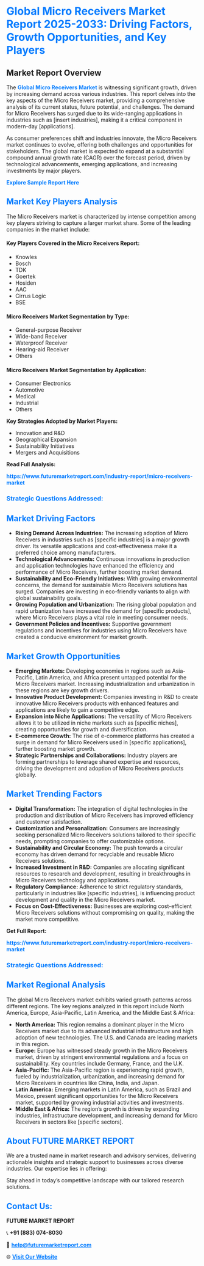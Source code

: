 <h1 style="color: #007BFF;">Global Micro Receivers Market Report 2025-2033: Driving Factors, Growth Opportunities, and Key Players</h1>

<section id="overview">
<h2>Market Report Overview</h2>
<p>The <a href="https://www.futuremarketreport.com/industry-report/micro-receivers-market" style="color: #007BFF; text-decoration: none;"><strong>Global Micro Receivers Market</strong></a> is witnessing significant growth, driven by increasing demand across various industries. This report delves into the key aspects of the Micro Receivers market, providing a comprehensive analysis of its current status, future potential, and challenges. The demand for Micro Receivers has surged due to its wide-ranging applications in industries such as [insert industries], making it a critical component in modern-day [applications].</p>
<p>As consumer preferences shift and industries innovate, the Micro Receivers market continues to evolve, offering both challenges and opportunities for stakeholders. The global market is expected to expand at a substantial compound annual growth rate (CAGR) over the forecast period, driven by technological advancements, emerging applications, and increasing investments by major players.</p>
</section>

<section id="overview">
<p><a href="https://www.futuremarketreport.com/request-sample/reportId=115606" style="color: #007BFF; text-decoration: none;"><strong>Explore Sample Report Here</strong></a></p>
</section>

<section id="key-players">
<h2 style="color: #007BFF;">Market Key Players Analysis</h2>
<p>The Micro Receivers market is characterized by intense competition among key players striving to capture a larger market share. Some of the leading companies in the market include:</p>
<h4>Key Players Covered in the Micro Receivers Report:</h4>
<ul><li>Knowles</li><li>Bosch</li><li>TDK</li><li>Goertek</li><li>Hosiden</li><li>AAC</li><li>Cirrus Logic</li><li>BSE</li></ul>
<h4>Micro Receivers Market Segmentation by Type:</h4>
<ul><li>General-purpose Receiver</li><li>Wide-band Receiver</li><li>Waterproof Receiver</li><li>Hearing-aid Receiver</li><li>Others</li></ul>

<h4>Micro Receivers Market Segmentation by Application:</h4>
<ul><li>Consumer Electronics</li><li>Automotive</li><li>Medical</li><li>Industrial</li><li>Others</li></ul>
<p><strong>Key Strategies Adopted by Market Players:</strong></p>
<ul>
<li>Innovation and R&D</li>
<li>Geographical Expansion</li>
<li>Sustainability Initiatives</li>
<li>Mergers and Acquisitions</li>
</ul>
</section>

<section>
<p><strong>Read Full Analysis: </strong></p><a href="https://www.futuremarketreport.com/industry-report/micro-receivers-market" style="color: #007BFF; text-decoration: none;"><strong>https://www.futuremarketreport.com/industry-report/micro-receivers-market</strong></a>
<h3 style="color: #007BFF;">Strategic Questions Addressed:</h3>
</section>

<section id="driving-factors">
<h2 style="color: #007BFF;">Market Driving Factors</h2>
<ul>
<li><strong>Rising Demand Across Industries:</strong> The increasing adoption of Micro Receivers in industries such as [specific industries] is a major growth driver. Its versatile applications and cost-effectiveness make it a preferred choice among manufacturers.</li>
<li><strong>Technological Advancements:</strong> Continuous innovations in production and application technologies have enhanced the efficiency and performance of Micro Receivers, further boosting market demand.</li>
<li><strong>Sustainability and Eco-Friendly Initiatives:</strong> With growing environmental concerns, the demand for sustainable Micro Receivers solutions has surged. Companies are investing in eco-friendly variants to align with global sustainability goals.</li>
<li><strong>Growing Population and Urbanization:</strong> The rising global population and rapid urbanization have increased the demand for [specific products], where Micro Receivers plays a vital role in meeting consumer needs.</li>
<li><strong>Government Policies and Incentives:</strong> Supportive government regulations and incentives for industries using Micro Receivers have created a conducive environment for market growth.</li>
</ul>
</section>

<section id="growth-opportunities">
<h2 style="color: #007BFF;">Market Growth Opportunities</h2>
<ul>
<li><strong>Emerging Markets:</strong> Developing economies in regions such as Asia-Pacific, Latin America, and Africa present untapped potential for the Micro Receivers market. Increasing industrialization and urbanization in these regions are key growth drivers.</li>
<li><strong>Innovative Product Development:</strong> Companies investing in R&D to create innovative Micro Receivers products with enhanced features and applications are likely to gain a competitive edge.</li>
<li><strong>Expansion into Niche Applications:</strong> The versatility of Micro Receivers allows it to be utilized in niche markets such as [specific niches], creating opportunities for growth and diversification.</li>
<li><strong>E-commerce Growth:</strong> The rise of e-commerce platforms has created a surge in demand for Micro Receivers used in [specific applications], further boosting market growth.</li>
<li><strong>Strategic Partnerships and Collaborations:</strong> Industry players are forming partnerships to leverage shared expertise and resources, driving the development and adoption of Micro Receivers products globally.</li>
</ul>
</section>

<section id="trending-factors">
<h2 style="color: #007BFF;">Market Trending Factors</h2>
<ul>
<li><strong>Digital Transformation:</strong> The integration of digital technologies in the production and distribution of Micro Receivers has improved efficiency and customer satisfaction.</li>
<li><strong>Customization and Personalization:</strong> Consumers are increasingly seeking personalized Micro Receivers solutions tailored to their specific needs, prompting companies to offer customizable options.</li>
<li><strong>Sustainability and Circular Economy:</strong> The push towards a circular economy has driven demand for recyclable and reusable Micro Receivers solutions.</li>
<li><strong>Increased Investment in R&D:</strong> Companies are allocating significant resources to research and development, resulting in breakthroughs in Micro Receivers technology and applications.</li>
<li><strong>Regulatory Compliance:</strong> Adherence to strict regulatory standards, particularly in industries like [specific industries], is influencing product development and quality in the Micro Receivers market.</li>
<li><strong>Focus on Cost-Effectiveness:</strong> Businesses are exploring cost-efficient Micro Receivers solutions without compromising on quality, making the market more competitive.</li>
</ul>
</section>

<section>
<p><strong>Get Full Report: </strong></p><a href="https://www.futuremarketreport.com/industry-report/micro-receivers-market" style="color: #007BFF; text-decoration: none;"><strong>https://www.futuremarketreport.com/industry-report/micro-receivers-market</strong></a>
<h3 style="color: #007BFF;">Strategic Questions Addressed:</h3>
</section>


<section id="regional-analysis">
<h2 style="color: #007BFF;">Market Regional Analysis</h2>
<p>The global Micro Receivers market exhibits varied growth patterns across different regions. The key regions analyzed in this report include North America, Europe, Asia-Pacific, Latin America, and the Middle East & Africa:</p>
<ul>
<li><strong>North America:</strong> This region remains a dominant player in the Micro Receivers market due to its advanced industrial infrastructure and high adoption of new technologies. The U.S. and Canada are leading markets in this region.</li>
<li><strong>Europe:</strong> Europe has witnessed steady growth in the Micro Receivers market, driven by stringent environmental regulations and a focus on sustainability. Key countries include Germany, France, and the U.K.</li>
<li><strong>Asia-Pacific:</strong> The Asia-Pacific region is experiencing rapid growth, fueled by industrialization, urbanization, and increasing demand for Micro Receivers in countries like China, India, and Japan.</li>
<li><strong>Latin America:</strong> Emerging markets in Latin America, such as Brazil and Mexico, present significant opportunities for the Micro Receivers market, supported by growing industrial activities and investments.</li>
<li><strong>Middle East & Africa:</strong> The region’s growth is driven by expanding industries, infrastructure development, and increasing demand for Micro Receivers in sectors like [specific sectors].</li>
</ul>
</section>

<footer>
<h2 style="color: #007BFF;">About FUTURE MARKET REPORT</h2>
<p>We are a trusted name in market research and advisory services, delivering actionable insights and strategic support to businesses across diverse industries. Our expertise lies in offering:</p>

<p>Stay ahead in today’s competitive landscape with our tailored research solutions.</p>

<h2 style="color: #007BFF;">Contact Us:</h2>
<p><strong>FUTURE MARKET REPORT</strong></p>
<p>📞 <strong>+91 (883) 074-8030</strong></p>
<p>📧 <strong><a href="mailto:help@futuremarketreport.com" style="color: #007BFF;">help@futuremarketreport.com</a></strong></p>
<p>🌐 <strong><a href="https://www.futuremarketreport.com/" style="color: #007BFF;">Visit Our Website</a></strong></p>
</footer>